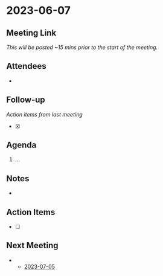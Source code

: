 # 2023-06-07

## Meeting Link

*This will be posted ~15 mins prior to the start of the meeting.*

## Attendees

- 

## Follow-up
*Action items from last meeting*

- [x]

## Agenda

1. ...

## Notes

-

## Action Items

- [ ]

## Next Meeting

- - [2023-07-05](2023-07-05.md)
